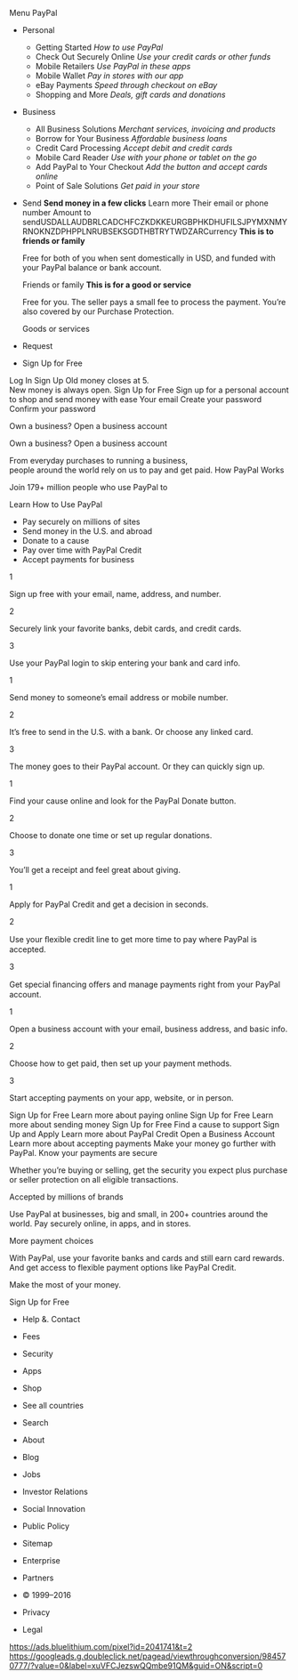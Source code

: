 Menu PayPal

*   Personal
    *   Getting Started _How to use PayPal_
    *   Check Out Securely Online _Use your credit cards or other funds_
    *   Mobile Retailers _Use PayPal in these apps_
    *   Mobile Wallet _Pay in stores with our app_
    *   eBay Payments _Speed through checkout on eBay_
    *   Shopping and More _Deals, gift cards and donations_
*   Business
    *   All Business Solutions _Merchant services, invoicing and products_
    *   Borrow for Your Business _Affordable business loans_
    *   Credit Card Processing _Accept debit and credit cards_
    *   Mobile Card Reader _Use with your phone or tablet on the go_
    *   Add PayPal to Your Checkout _Add the button and accept cards online_
    *   Point of Sale Solutions _Get paid in your store_
*   Send **Send money in a few clicks** Learn more Their email or phone number Amount to sendUSDALLAUDBRLCADCHFCZKDKKEURGBPHKDHUFILSJPYMXNMYRNOKNZDPHPPLNRUBSEKSGDTHBTRYTWDZARCurrency **This is to friends or family**
    
    Free for both of you when sent domestically in USD, and funded with your PayPal balance or bank account.
    
    Friends or family **This is for a good or service**
    
    Free for you. The seller pays a small fee to process the payment. You’re also covered by our Purchase Protection.
    
    Goods or services
*   Request

*   Sign Up for Free

Log In Sign Up Old money closes at 5.  
New money is always open. Sign Up for Free Sign up for a personal account  
to shop and send money with ease Your email Create your password Confirm your password

Own a business? Open a business account

Own a business? Open a business account

From everyday purchases to running a business,  
people around the world rely on us to pay and get paid. How PayPal Works

Join 179+ million people who use PayPal to

Learn How to Use PayPal

*   Pay securely on millions of sites
*   Send money in the U.S. and abroad
*   Donate to a cause
*   Pay over time with PayPal Credit
*   Accept payments for business

1

Sign up free with your email, name, address, and number.

2

Securely link your favorite banks, debit cards, and credit cards.

3

Use your PayPal login to skip entering your bank and card info.

1

Send money to someone’s email address or mobile number.

2

It’s free to send in the U.S. with a bank. Or choose any linked card.

3

The money goes to their PayPal account. Or they can quickly sign up.

1

Find your cause online and look for the PayPal Donate button.

2

Choose to donate one time or set up regular donations.

3

You’ll get a receipt and feel great about giving.

1

Apply for PayPal Credit and get a decision in seconds.

2

Use your ﬂexible credit line to get more time to pay where PayPal is accepted.

3

Get special ﬁnancing oﬀers and manage payments right from your PayPal account.

1

Open a business account with your email, business address, and basic info.

2

Choose how to get paid, then set up your payment methods.

3

Start accepting payments on your app, website, or in person.

Sign Up for Free Learn more about paying online Sign Up for Free Learn more about sending money Sign Up for Free Find a cause to support Sign Up and Apply Learn more about PayPal Credit Open a Business Account Learn more about accepting payments Make your money go further with PayPal. Know your payments are secure

Whether you’re buying or selling, get the security you expect plus purchase or seller protection on all eligible transactions.

Accepted by millions of brands

Use PayPal at businesses, big and small, in 200+ countries around the world. Pay securely online, in apps, and in stores.

More payment choices

With PayPal, use your favorite banks and cards and still earn card rewards. And get access to flexible payment options like PayPal Credit.

Make the most of your money.

Sign Up for Free

*   Help &. Contact
*   Fees
*   Security
*   Apps
*   Shop
*   See all countries
*   Search

*   About
*   Blog
*   Jobs
*   Investor Relations
*   Social Innovation
*   Public Policy
*   Sitemap
*   Enterprise
*   Partners

*   © 1999–2016
*   Privacy
*   Legal

https://ads.bluelithium.com/pixel?id=2041741&t=2 https://googleads.g.doubleclick.net/pagead/viewthroughconversion/984570777/?value=0&label=xuVFCJezswQQmbe91QM&guid=ON&script=0